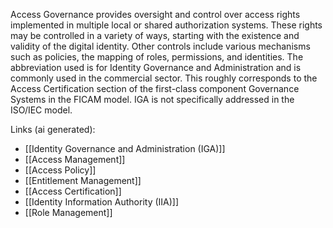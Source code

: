 Access Governance provides oversight and control over access rights implemented in multiple local or shared authorization systems. These rights may be controlled in a variety of ways, starting with the existence and validity of the digital identity. Other controls include various mechanisms such as policies, the mapping of roles, permissions, and identities. The abbreviation used is for Identity Governance and Administration and is commonly used in the commercial sector. This roughly corresponds to the Access Certification section of the first-class component Governance Systems in the FICAM model. IGA is not specifically addressed in the ISO/IEC model.

Links (ai generated):
 - [[Identity Governance and Administration (IGA)]]
 - [[Access Management]]
 - [[Access Policy]]
 - [[Entitlement Management]]
 - [[Access Certification]]
 - [[Identity Information Authority (IIA)]]
 - [[Role Management]]
